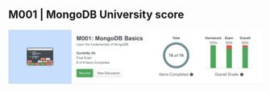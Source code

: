 ## M001 | MongoDB University score ##
![M001](https://github.com/abuijzen/2imd-webtech3-portfolio/blob/master/lab8-mongodb/Schermafbeelding%202019-04-23%20om%2019.59.20.png)

